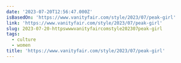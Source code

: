 ```yaml
---
date: '2023-07-20T12:56:47.000Z'
isBasedOn: 'https://www.vanityfair.com/style/2023/07/peak-girl'
link: 'https://www.vanityfair.com/style/2023/07/peak-girl'
slug: 2023-07-20-httpswwwvanityfaircomstyle202307peak-girl
tags:
  - culture
  - women
title: 'https://www.vanityfair.com/style/2023/07/peak-girl'
---
```


